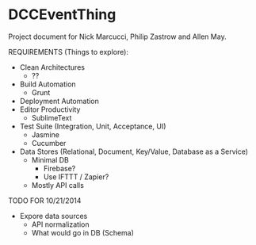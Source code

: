 # DCCEventThing

Project document for Nick Marcucci, Philip Zastrow and Allen May.


REQUIREMENTS (Things to explore):
- Clean Architectures
  - ??
- Build Automation
  - Grunt
- Deployment Automation
- Editor Productivity
  - SublimeText
- Test Suite (Integration, Unit, Acceptance, UI)
  - Jasmine
  - Cucumber
- Data Stores (Relational, Document, Key/Value, Database as a Service)
  - Minimal DB
    - Firebase?
    - Use IFTTT / Zapier?
  - Mostly API calls

TODO FOR 10/21/2014
- Expore data sources
  - API normalization
  - What would go in DB (Schema)
